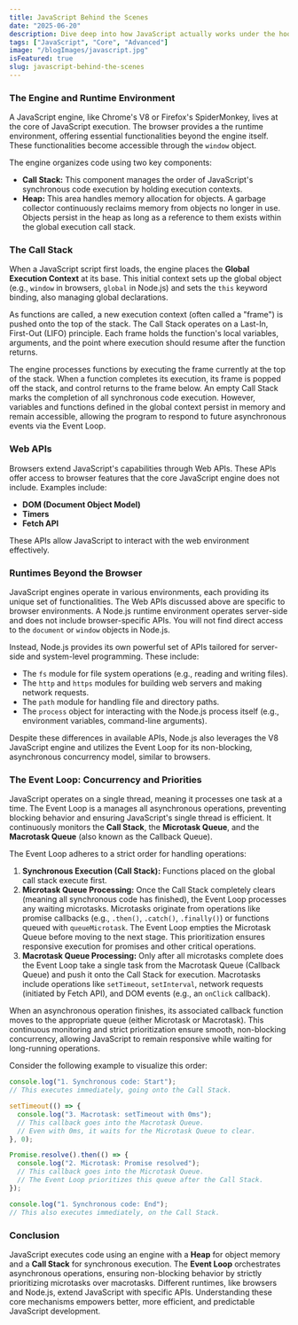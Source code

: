 ```yaml
---
title: JavaScript Behind the Scenes
date: "2025-06-20"
description: Dive deep into how JavaScript actually works under the hood, from the call stack to the event loop.
tags: ["JavaScript", "Core", "Advanced"]
image: "/blogImages/javascript.jpg"
isFeatured: true
slug: javascript-behind-the-scenes
---
```


### The Engine and Runtime Environment

A JavaScript engine, like Chrome's V8 or Firefox's SpiderMonkey, lives at the core of JavaScript execution. The browser provides a the runtime environment, offering essential functionalities beyond the engine itself. These functionalities become accessible through the `window` object.

The engine organizes code using two key components:

- **Call Stack:** This component manages the order of JavaScript's synchronous code execution by holding execution contexts.
- **Heap:** This area handles memory allocation for objects. A garbage collector continuously reclaims memory from objects no longer in use. Objects persist in the heap as long as a reference to them exists within the global execution call stack.

### The Call Stack

When a JavaScript script first loads, the engine places the **Global Execution Context** at its base. This initial context sets up the global object (e.g., `window` in browsers, `global` in Node.js) and sets the `this` keyword binding, also managing global declarations.

As functions are called, a new execution context (often called a "frame") is pushed onto the top of the stack. The Call Stack operates on a Last-In, First-Out (LIFO) principle. Each frame holds the function's local variables, arguments, and the point where execution should resume after the function returns.

The engine processes functions by executing the frame currently at the top of the stack. When a function completes its execution, its frame is popped off the stack, and control returns to the frame below. An empty Call Stack marks the completion of all synchronous code execution. However, variables and functions defined in the global context persist in memory and remain accessible, allowing the program to respond to future asynchronous events via the Event Loop.

### Web APIs

Browsers extend JavaScript's capabilities through Web APIs. These APIs offer access to browser features that the core JavaScript engine does not include. Examples include:

- **DOM (Document Object Model)**
- **Timers**
- **Fetch API**

These APIs allow JavaScript to interact with the web environment effectively.

### Runtimes Beyond the Browser

JavaScript engines operate in various environments, each providing its unique set of functionalities. The Web APIs discussed above are specific to browser environments. A Node.js runtime environment operates server-side and does not include browser-specific APIs. You will not find direct access to the `document` or `window` objects in Node.js.

Instead, Node.js provides its own powerful set of APIs tailored for server-side and system-level programming. These include:

- The `fs` module for file system operations (e.g., reading and writing files).
- The `http` and `https` modules for building web servers and making network requests.
- The `path` module for handling file and directory paths.
- The `process` object for interacting with the Node.js process itself (e.g., environment variables, command-line arguments).

Despite these differences in available APIs, Node.js also leverages the V8 JavaScript engine and utilizes the Event Loop for its non-blocking, asynchronous concurrency model, similar to browsers.

### The Event Loop: Concurrency and Priorities

JavaScript operates on a single thread, meaning it processes one task at a time. The Event Loop is a manages all asynchronous operations, preventing blocking behavior and ensuring JavaScript's single thread is efficient. It continuously monitors the **Call Stack**, the **Microtask Queue**, and the **Macrotask Queue** (also known as the Callback Queue).

The Event Loop adheres to a strict order for handling operations:

1.  **Synchronous Execution (Call Stack):** Functions placed on the global call stack execute first.
2.  **Microtask Queue Processing:** Once the Call Stack completely clears (meaning all synchronous code has finished), the Event Loop processes any waiting microtasks. Microtasks originate from operations like promise callbacks (e.g., `.then()`, `.catch()`, `.finally()`) or functions queued with `queueMicrotask`. The Event Loop empties the Microtask Queue before moving to the next stage. This prioritization ensures responsive execution for promises and other critical operations.
3.  **Macrotask Queue Processing:** Only after all microtasks complete does the Event Loop take a single task from the Macrotask Queue (Callback Queue) and push it onto the Call Stack for execution. Macrotasks include operations like `setTimeout`, `setInterval`, network requests (initiated by Fetch API), and DOM events (e.g., an `onClick` callback).

When an asynchronous operation finishes, its associated callback function moves to the appropriate queue (either Microtask or Macrotask). This continuous monitoring and strict prioritization ensure smooth, non-blocking concurrency, allowing JavaScript to remain responsive while waiting for long-running operations.

Consider the following example to visualize this order:

```javascript
console.log("1. Synchronous code: Start");
// This executes immediately, going onto the Call Stack.

setTimeout(() => {
  console.log("3. Macrotask: setTimeout with 0ms");
  // This callback goes into the Macrotask Queue.
  // Even with 0ms, it waits for the Microtask Queue to clear.
}, 0);

Promise.resolve().then(() => {
  console.log("2. Microtask: Promise resolved");
  // This callback goes into the Microtask Queue.
  // The Event Loop prioritizes this queue after the Call Stack.
});

console.log("1. Synchronous code: End");
// This also executes immediately, on the Call Stack.
```

### Conclusion

JavaScript executes code using an engine with a **Heap** for object memory and a **Call Stack** for synchronous execution. The **Event Loop** orchestrates asynchronous operations, ensuring non-blocking behavior by strictly prioritizing microtasks over macrotasks. Different runtimes, like browsers and Node.js, extend JavaScript with specific APIs. Understanding these core mechanisms empowers better, more efficient, and predictable JavaScript development.
